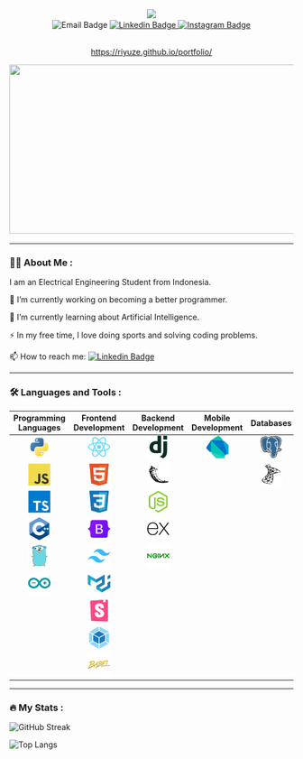 <div id="header" align="center">
  <img src="https://media.giphy.com/media/lRLzrbhmh5pFf4jOga/giphy.gif" width="100"/>
  
  <div id="badges>
  
  <a href="">
    <img src="https://img.shields.io/badge/kevo211001@gmail.com-critical?style=for-the-badge" alt="Email Badge"/>
  </a>
  
  <a href="https://www.linkedin.com/in/kevin-tandavo/">
    <img src="https://img.shields.io/badge/LinkedIn-0077B5?style=for-the-badge&logo=linkedin&logoColor=white" alt="Linkedin Badge"/>
  </a>
  
  <a href="https://www.instagram.com/kevintandavo/">
    <img src="https://img.shields.io/badge/Instagram-E4405F?style=for-the-badge&logo=instagram&logoColor=white" alt="Instagram Badge"/>
  </a>

</div>

<img src="https://komarev.com/ghpvc/?username=Riyuze&style=flat-square&color=blue" alt=""/>

https://riyuze.github.io/portfolio/

<div align="center">
  <img src="https://media.giphy.com/media/dWesBcTLavkZuG35MI/giphy.gif" width="600" height="300"/>
</div>

<div align="left">

---

### :man_technologist: About Me : 

I am an Electrical Engineering Student from Indonesia.

🔭 I’m currently working on becoming a better programmer.

🌱 I’m currently learning about Artificial Intelligence.

⚡ In my free time, I love doing sports and solving coding problems.

📫 How to reach me: [![Linkedin Badge](https://img.shields.io/badge/KevinTandavo-blue?style=flat&logo=Linkedin&logoColor=white)](https://www.linkedin.com/in/kevin-tandavo/)

---

### :hammer_and_wrench: Languages and Tools :
                 
  | Programming Languages | Frontend Development | Backend Development | Mobile Development | Databases | Hosting | Frameworks | Others |
  | :-------------------: | :------------------: | :-----------------: | :----------------: | :------: | :-----: | :-------: | :----: |
  | <img src="https://github.com/devicons/devicon/blob/master/icons/python/python-original.svg" title="Python" alt="Python" width="40" height="40"/> | <img         src="https://github.com/devicons/devicon/blob/master/icons/react/react-original.svg" title="React" alt="React" width="40" height="40"/> | <img src="https://github.com/devicons/devicon/blob/master/icons/django/django-plain.svg" title="Django" alt="Django" width="40" height="40"/> | <img src="https://github.com/devicons/devicon/blob/master/icons/dart/dart-original.svg" title="Dart" alt="Dart" width="40" height="40"/> | <img src="https://github.com/devicons/devicon/blob/master/icons/postgresql/postgresql-original.svg" title="Postgresql" alt="Postgresql" width="40" height="40"/> | <img src="https://github.com/devicons/devicon/blob/master/icons/heroku/heroku-original.svg" title="Heroku" alt="Heroku" width="40" height="40"/> | <img src="https://github.com/devicons/devicon/blob/master/icons/flutter/flutter-original.svg" title="Flutter" alt="Flutter" width="40" height="40"/> | <img src="https://github.com/devicons/devicon/blob/master/icons/git/git-original.svg" title="Git" alt="Git" width="40" height="40"/>
  | <img src="https://github.com/devicons/devicon/blob/master/icons/javascript/javascript-original.svg" title="JavaScript" alt="JavaScript" width="40" height="40"/> | <img src="https://github.com/devicons/devicon/blob/master/icons/html5/html5-original.svg" title="HTML5" alt="HTML" width="40" height="40"/> | <img src="https://github.com/devicons/devicon/blob/master/icons/flask/flask-original.svg" title="Flask" alt="Flask" width="40" height="40"/> | | <img src="https://github.com/devicons/devicon/blob/master/icons/microsoftsqlserver/microsoftsqlserver-plain.svg" title="MicrosoftSQL" alt="MicrosoftSQL" width="40" height="40"/> | <img src="https://github.com/devicons/devicon/blob/master/icons/firebase/firebase-plain.svg" title="Firebase" alt="Firebase" width="40" height="40"/> | <img src="https://github.com/devicons/devicon/blob/master/icons/tensorflow/tensorflow-original.svg" title="Tensorflow" alt="Tensorflow" width="40" height="40"/> | <img src="https://github.com/devicons/devicon/blob/master/icons/linux/linux-original.svg" title="Linux" alt="Linux" width="40" height="40"/> |
  | <img src="https://github.com/devicons/devicon/blob/master/icons/typescript/typescript-original.svg" title="TypeScript" alt="TypeScript" width="40" height="40"/> | <img src="https://github.com/devicons/devicon/blob/master/icons/css3/css3-original.svg"  title="CSS3" alt="CSS" width="40" height="40"/> | <img src="https://github.com/devicons/devicon/blob/master/icons/nodejs/nodejs-plain.svg" title="Nodejs" alt="Nodejs" width="40" height="40"/> | | | | <img src="https://github.com/devicons/devicon/blob/master/icons/opencv/opencv-original.svg" title="Opencv" alt="Opencv" width="40" height="40"/> | <img src="https://github.com/devicons/devicon/blob/master/icons/bash/bash-original.svg" title="Bash" alt="Bash" width="40" height="40"/> |
  | <img src="https://github.com/devicons/devicon/blob/master/icons/cplusplus/cplusplus-original.svg" title="CPlusPlus" alt="CPlusPlus" width="40" height="40"/> | <img src="https://github.com/devicons/devicon/blob/master/icons/bootstrap/bootstrap-original.svg" title="Bootstrap" alt="Bootstrap" width="40" height="40"/> | <img src="https://github.com/devicons/devicon/blob/master/icons/express/express-original.svg" title="Express" alt="Express" width="40" height="40"/> | | | | <img src="https://github.com/devicons/devicon/blob/master/icons/pandas/pandas-original.svg" title="Pandas" alt="Pandas" width="40" height="40"/> | <img src="https://github.com/devicons/devicon/blob/master/icons/docker/docker-original.svg" title="Docker" alt="Docker" width="40" height="40"/>
  | <img src="https://github.com/devicons/devicon/blob/master/icons/go/go-original.svg" title="Go" alt="Go" width="40" height="40"/> | <img src="https://github.com/devicons/devicon/blob/master/icons/tailwindcss/tailwindcss-plain.svg" title="TailwindCSS" alt="TailwindCSS" width="40" height="40"/> | <img src="https://github.com/devicons/devicon/blob/master/icons/nginx/nginx-original.svg" title="Nginx" alt="Nginx" width="40" height="40"/> | 
  | <img src="https://github.com/devicons/devicon/blob/master/icons/arduino/arduino-original.svg" title="Arduino" alt="Arduino" width="40" height="40"/> | <img src="https://github.com/devicons/devicon/blob/master/icons/materialui/materialui-original.svg" title="MaterialUI" alt="MaterialUI" width="40" height="40"/> | 
  | | <img src="https://github.com/devicons/devicon/blob/master/icons/storybook/storybook-original.svg" title="Storybook" alt="Storybook" width="40" height="40"/> |   
  | | <img src="https://github.com/devicons/devicon/blob/master/icons/webpack/webpack-original.svg" title="Webpack" alt="Webpack" width="40" height="40"/>  | 
  | | <img src="https://github.com/devicons/devicon/blob/master/icons/babel/babel-original.svg" title="Babel" alt="Babel" width="40" height="40"/> |
                                                                          
---

### :fire: My Stats :

![GitHub Streak](http://github-readme-streak-stats.herokuapp.com?user=Riyuze&theme=dark)

![Top Langs](https://github-readme-stats.vercel.app/api/top-langs/?username=Riyuze&hide=jupyter%20notebook,css&show_icons=true&layout=compact&theme=vision-friendly-dark&locale=en)

</div>
